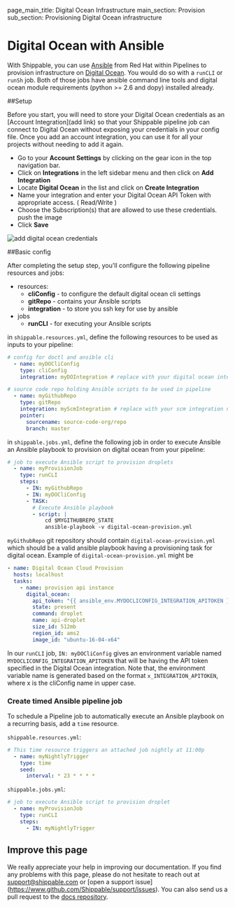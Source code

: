 page_main_title: Digital Ocean Infrastructure
main_section: Provision
sub_section: Provisioning Digital Ocean infrastructure

# Digital Ocean with Ansible
With Shippable, you can use [Ansible](https://www.ansible.com/) from Red Hat within Pipelines to provision
infrastructure on [Digital Ocean](https://www.digitalocean.com/). You would do so with a `runCLI` or
`runSh` job. Both of those jobs have ansible command line tools and digital ocean module requirements (python >= 2.6 and dopy) installed already.

##Setup

Before you start, you will need to store your Digital Ocean credentials as an [Account
Integration](add link) so that your Shippable pipeline job can connect to Digital Ocean without exposing your credentials in your config file. Once you add an account
integration, you can use it for all your projects without needing to add it again.

-  Go to your **Account Settings** by clicking on the gear icon in the top
navigation bar.
-  Click on **Integrations** in the left sidebar menu and then click on **Add
Integration**
-  Locate **Digital Ocean** in the list and click on **Create Integration**
-  Name your integration and enter your Digital Ocean API Token with appropriate access. ( Read/Write )
-  Choose the Subscription(s) that are allowed to use these credentials.
push the image
-  Click **Save**

<img src="../../images/provision/digital-ocean-integration.png" alt="add
digital ocean credentials">

##Basic config

After completing the setup step, you'll configure the following pipeline
resources and jobs:

-  resources:
    *  **cliConfig** - to configure the default digital ocean cli settings
    *  **gitRepo** - contains your Ansible scripts
    *  **integration** - to store you ssh key for use by ansible
-  jobs
    *  **runCLI** - for executing your Ansible scripts

in `shippable.resources.yml`, define the following resources to be used as
inputs to your pipeline:

```yaml
# config for doctl and ansible cli
  - name: myDOCliConfig
    type: cliConfig
    integration: myDOIntegration # replace with your digital ocean integration name

# source code repo holding Ansible scripts to be used in pipeline
  - name: myGithubRepo
    type: gitRepo
    integration: myScmIntegration # replace with your scm integration name
    pointer:
      sourcename: source-code-org/repo
      branch: master
```

in `shippable.jobs.yml`, define the following job in order to execute Ansible
an Ansible playbook to provision on digital ocean from your pipeline:

```yaml
# job to execute Ansible script to provision droplets
  - name: myProvisionJob
    type: runCLI
    steps:
      - IN: myGithubRepo
      - IN: myDOCliConfig
      - TASK:
        # Execute Ansible playbook
        - script: |
            cd $MYGITHUBREPO_STATE  
            ansible-playbook -v digital-ocean-provision.yml
```

`myGithubRepo` git repository should contain `digital-ocean-provision.yml` which should be a valid ansible playbook having a provisioning task for digital ocean. Example of `digital-ocean-provision.yml` might be

```yaml
- name: Digital Ocean Cloud Provision
  hosts: localhost
  tasks:
    - name: provision api instance
      digital_ocean:
        api_token: "{{ ansible_env.MYDOCLICONFIG_INTEGRATION_APITOKEN }}"
        state: present
        command: droplet
        name: api-droplet
        size_id: 512mb
        region_id: ams2
        image_id: "ubuntu-16-04-x64"
```

In our `runCLI` job, `IN: myDOCliConfig` gives an environment variable named `MYDOCLICONFIG_INTEGRATION_APITOKEN` that will be having the API token specified in the Digital Ocean integration. Note that, the environment variable name is generated based on the format `x_INTEGRATION_APITOKEN`, where x is the cliConfig name in upper case.

### Create timed Ansible pipeline job
To schedule a Pipeline job to automatically execute an Ansible playbook on a
recurring basis, add a `time` resource.

`shippable.resources.yml`:
```yaml
# This time resource triggers an attached job nightly at 11:00p
  - name: myNightlyTrigger
    type: time
    seed:
      interval: * 23 * * * *
```

`shippable.jobs.yml`:
```yaml
# job to execute Ansible script to provision droplet
  - name: myProvisionJob
    type: runCLI
    steps:
      - IN: myNightlyTrigger
```

## Improve this page

We really appreciate your help in improving our documentation. If you find any
problems with this page, please do not hesitate to reach out at
[support@shippable.com](mailto:support@shippable.com) or [open a support issue]
(https://www.github.com/Shippable/support/issues). You can also send us a pull
request to the [docs repository](https://www.github.com/Shippable/docs).
